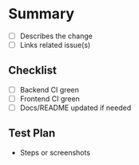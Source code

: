 # Summary

- [ ] Describes the change
- [ ] Links related issue(s)

## Checklist
- [ ] Backend CI green
- [ ] Frontend CI green
- [ ] Docs/README updated if needed

## Test Plan
- Steps or screenshots